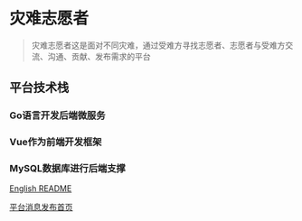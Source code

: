 # 灾难志愿者

> 灾难志愿者这是面对不同灾难，通过受难方寻找志愿者、志愿者与受难方交流、沟通、贡献、发布需求的平台


## 平台技术栈

### Go语言开发后端微服务

### Vue作为前端开发框架

### MySQL数据库进行后端支撑

[English README](README.md)



[平台消息发布首页](https://disastervolunteer.github.io)

